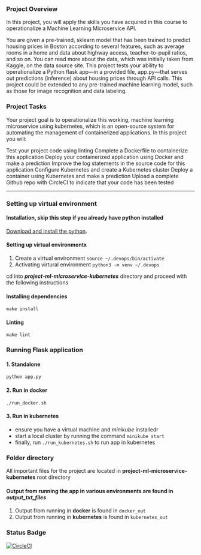 ### Project Overview

In this project, you will apply the skills you have acquired in this course to operationalize a Machine Learning Microservice API.

You are given a pre-trained, sklearn model that has been trained to predict housing prices in Boston according to several features, such as average rooms in a home and data about highway access, teacher-to-pupil ratios, and so on. You can read more about the data, which was initially taken from Kaggle, on the data source site. This project tests your ability to operationalize a Python flask app—in a provided file, app.py—that serves out predictions (inference) about housing prices through API calls. This project could be extended to any pre-trained machine learning model, such as those for image recognition and data labeling.

### Project Tasks
Your project goal is to operationalize this working, machine learning microservice using kubernetes, which is an open-source system for automating the management of containerized applications. In this project you will:

Test your project code using linting
Complete a Dockerfile to containerize this application
Deploy your containerized application using Docker and make a prediction
Improve the log statements in the source code for this application
Configure Kubernetes and create a Kubernetes cluster
Deploy a container using Kubernetes and make a prediction
Upload a complete Github repo with CircleCI to indicate that your code has been tested

---

###  Setting up virtual environment
#### Installation, skip this step if you already have python installed
[Download and install the python](https://www.python.org/downloads/). 
#### Setting up virtual environmentx
1. Create a virtual environment
``source ~/.devops/bin/activate``
2. Activating virtural environment
``python3 -m venv ~/.devops``


cd into _**project-ml-microservice-kubernetes**_ directory and proceed with the following instructions
####  Installing dependencies
``make install``
#### Linting
``make lint``

### Running Flask application
#### 1. Standalone
 ``python app.py``
#### 2. Run in docker
 `` ./run_docker.sh ``
#### 3. Run in kubernetes
 - ensure you have a virtual machine and *minikube* installedr
 - start a local cluster by running the command ``minikube start``
 - finally, run ``./run_kubernetes.sh`` to run app in kubernetes
 

### Folder directory
All important files for the project are located in **project-ml-microservice-kubernetes** root directory
####  Output from running the app in various environments are found in _output_txt_files_
1. Output from running in **docker** is found in `docker_out`
2. Output from running in **kubernetes** is found in `kubernetes_out`

### Status Badge
[![CircleCI](https://dl.circleci.com/status-badge/img/gh/marietta-a/Operationalize-a-Machine-Learning-Microservice-API/tree/master.svg?style=svg)](https://dl.circleci.com/status-badge/redirect/gh/marietta-a/Operationalize-a-Machine-Learning-Microservice-API/tree/master)
